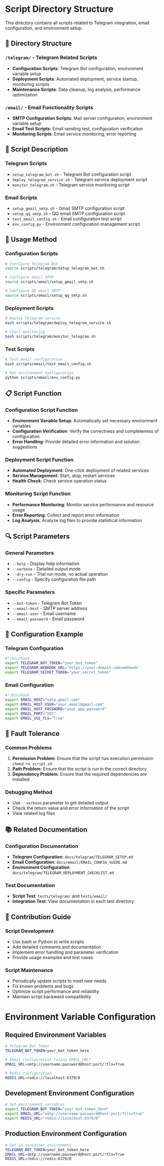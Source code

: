 # Script Directory Structure

This directory contains all scripts related to Telegram integration, email configuration, and environment setup.

## 📁 Directory Structure

### `/telegram/` - Telegram Related Scripts

- **Configuration Scripts**: Telegram Bot configuration, environment variable setup
- **Deployment Scripts**: Automated deployment, service startup, monitoring scripts
- **Maintenance Scripts**: Data cleanup, log analysis, performance optimization

### `/email/` - Email Functionality Scripts

- **SMTP Configuration Scripts**: Mail server configuration, environment variable setup
- **Email Test Scripts**: Email sending test, configuration verification
- **Monitoring Scripts**: Email service monitoring, error reporting

## 🔧 Script Description

### Telegram Scripts

- `setup_telegram_bot.sh` - Telegram Bot configuration script
- `deploy_telegram_service.sh` - Telegram service deployment script
- `monitor_telegram.sh` - Telegram service monitoring script

### Email Scripts

- `setup_gmail_smtp.sh` - Gmail SMTP configuration script
- `setup_qq_smtp.sh` - QQ email SMTP configuration script
- `test_email_config.sh` - Email configuration test script
- `env_config.py` - Environment configuration management script

## 🚀 Usage Method

### Configuration Scripts

```bash
# Configure Telegram Bot
source scripts/telegram/setup_telegram_bot.sh

# Configure Gmail SMTP
source scripts/email/setup_gmail_smtp.sh

# Configure QQ email SMTP
source scripts/email/setup_qq_smtp.sh
```

### Deployment Scripts

```bash
# Deploy Telegram service
bash scripts/telegram/deploy_telegram_service.sh

# Start monitoring
bash scripts/telegram/monitor_telegram.sh
```

### Test Scripts

```bash
# Test email configuration
bash scripts/email/test_email_config.sh

# Run environment configuration
python scripts/email/env_config.py
```

## 📋 Script Function

### Configuration Script Function

- **Environment Variable Setup**: Automatically set necessary environment variables
- **Configuration Verification**: Verify the correctness and completeness of configuration
- **Error Handling**: Provide detailed error information and solution suggestions

### Deployment Script Function

- **Automated Deployment**: One-click deployment of related services
- **Service Management**: Start, stop, restart services
- **Health Check**: Check service operation status

### Monitoring Script Function

- **Performance Monitoring**: Monitor service performance and resource usage
- **Error Reporting**: Collect and report error information
- **Log Analysis**: Analyze log files to provide statistical information

## 🔍 Script Parameters

### General Parameters

- `--help` - Display help information
- `--verbose` - Detailed output mode
- `--dry-run` - Trial run mode, no actual operation
- `--config` - Specify configuration file path

### Specific Parameters

- `--bot-token` - Telegram Bot Token
- `--email-host` - SMTP server address
- `--email-user` - Email username
- `--email-password` - Email password

## 📝 Configuration Example

### Telegram Configuration

```bash
#!/bin/bash
export TELEGRAM_BOT_TOKEN="your_bot_token"
export TELEGRAM_WEBHOOK_URL="https://your-domain.com/webhook"
export TELEGRAM_SECRET_TOKEN="your_secret_token"
```

### Email Configuration

```bash
#!/bin/bash
export EMAIL_HOST="smtp.gmail.com"
export EMAIL_HOST_USER="your_email@gmail.com"
export EMAIL_HOST_PASSWORD="your_app_password"
export EMAIL_PORT="587"
export EMAIL_USE_TLS="True"
```

## 🔧 Fault Tolerance

### Common Problems

1. **Permission Problem**: Ensure that the script has execution permission `chmod +x script.sh`
2. **Path Problem**: Ensure that the script is run in the correct directory
3. **Dependency Problem**: Ensure that the required dependencies are installed

### Debugging Method

- Use `--verbose` parameter to get detailed output
- Check the return value and error information of the script
- View related log files

## 📚 Related Documentation

### Configuration Documentation

- **Telegram Configuration**: `docs/telegram/TELEGRAM_SETUP.md`
- **Email Configuration**: `docs/email/EMAIL_CONFIG_GUIDE.md`
- **Environment Configuration**: `docs/telegram/TELEGRAM_DEPLOYMENT_CHECKLIST.md`

### Test Documentation

- **Script Test**: `tests/telegram/` and `tests/email/`
- **Integration Test**: View documentation in each test directory

## 🤝 Contribution Guide

### Script Development

- Use bash or Python to write scripts
- Add detailed comments and documentation
- Implement error handling and parameter verification
- Provide usage examples and test cases

### Script Maintenance

- Periodically update scripts to meet new needs
- Fix known problems and bugs
- Optimize script performance and reliability
- Maintain script backward compatibility

# Environment Variable Configuration

## Required Environment Variables

```bash
# Telegram Bot Token
TELEGRAM_BOT_TOKEN=your_bot_token_here

# Email configuration (using EMAIL_URL)
EMAIL_URL=smtp://username:password@host:port/?tls=True

# Redis configuration
REDIS_URL=redis://localhost:6379/0
```

## Development Environment Configuration

```bash
# Set environment variables
export TELEGRAM_BOT_TOKEN="your_bot_token_here"
export EMAIL_URL="smtp://username:password@host:port/?tls=True"
export REDIS_URL="redis://localhost:6379/0"
```

## Production Environment Configuration

```bash
# Set in container environment
TELEGRAM_BOT_TOKEN=your_bot_token_here
EMAIL_URL=smtp://username:password@host:port/?tls=True
REDIS_URL=redis://redis:6379/0
```
